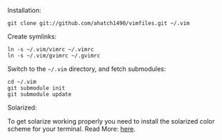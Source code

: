 Installation:

    git clone git://github.com/ahatch1490/vimfiles.git ~/.vim
    
Create symlinks:
    
    ln -s ~/.vim/vimrc ~/.vimrc
    ln -s ~/.vim/gvimrc ~/.gvimrc
            
Switch to the `~/.vim` directory, and fetch submodules:
            
    cd ~/.vim
    git submodule init
    git submodule update

Solarized:
  
  To get solarize working properly you need to install the solarized  color scheme for your terminal.
  Read More: [here](http://ethanschoonover.com/solarized).

